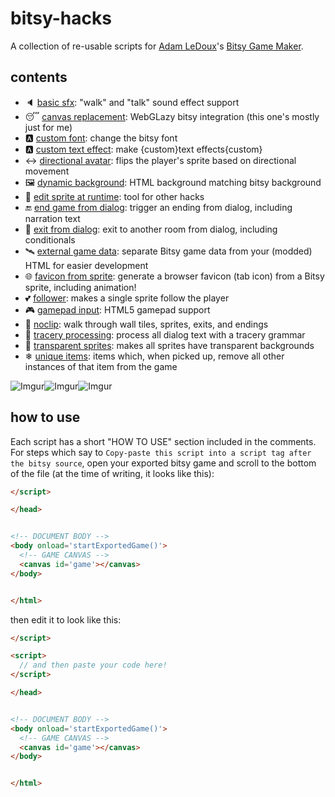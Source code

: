 # bitsy-hacks
A collection of re-usable scripts for [Adam LeDoux](https://twitter.com/adamledoux)'s [Bitsy Game Maker](https://ledoux.itch.io/bitsy).

## contents
- 🔈 [basic sfx](./basic%20sfx.js): "walk" and "talk" sound effect support
- 😴 [canvas replacement](./canvas%20replacement.js): WebGLazy bitsy integration (this one's mostly just for me)
- 🅰 [custom font](https://seleb.github.io/bitsy-hacks/custom%20font/custom%20font%20-%20converter.html): change the bitsy font
- 🅰 [custom text effect](./custom%20text%20effect.js): make {custom}text effects{custom}
- ↔ [directional avatar](./directional%20avatar.js): flips the player's sprite based on directional movement
- 🖼 [dynamic background](./dynamic%20background.js): HTML background matching bitsy background
- 🎨 [edit sprite at runtime](./edit%20sprite%20at%20runtime.js): tool for other hacks
- 🔚 [end game from dialog](./end-from-dialog.js): trigger an ending from dialog, including narration text
- 🚪 [exit from dialog](./exit-from-dialog.js): exit to another room from dialog, including conditionals
- 🛰 [external game data](./external-game-data.js): separate Bitsy game data from your (modded) HTML for easier development
- 🌐 [favicon from sprite](./favicon-from-sprite.js): generate a browser favicon (tab icon) from a Bitsy sprite, including animation!
- 💕 [follower](./follower.js): makes a single sprite follow the player
- 🎮 [gamepad input](./gamepad%20input.js): HTML5 gamepad support
- 📎 [noclip](./noclip.js): walk through wall tiles, sprites, exits, and endings
- 🏰 [tracery processing](./tracery%20processing.js): process all dialog text with a tracery grammar
- 🏁 [transparent sprites](./transparent%20sprites.js): makes all sprites have transparent backgrounds
- ❄ [unique items](./unique%20items.js): items which, when picked up, remove all other instances of that item from the game

![Imgur](https://i.imgur.com/peRLLHn.gif)![Imgur](https://i.imgur.com/yg81aH2.gif)![Imgur](https://i.imgur.com/r7AUHX4.gif)




## how to use
Each script has a short "HOW TO USE" section included in the comments. For steps which say to `Copy-paste this script into a script tag after the bitsy source`, open your exported bitsy game and scroll to the bottom of the file (at the time of writing, it looks like this):
```html
</script>

</head>


<!-- DOCUMENT BODY -->
<body onload='startExportedGame()'>
  <!-- GAME CANVAS -->
  <canvas id='game'></canvas>
</body>


</html>
```

then edit it to look like this:

```html
</script>

<script>
  // and then paste your code here!
</script>

</head>


<!-- DOCUMENT BODY -->
<body onload='startExportedGame()'>
  <!-- GAME CANVAS -->
  <canvas id='game'></canvas>
</body>


</html>
```
